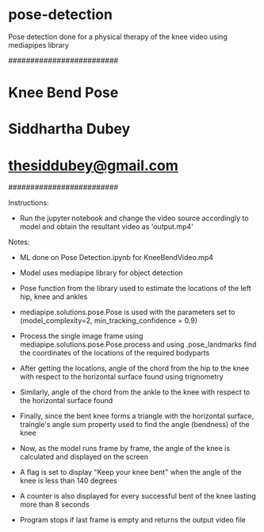# pose-detection
Pose detection done for a physical therapy of the knee video using mediapipes library

#########################
# Knee Bend Pose        #
# Siddhartha Dubey      #
# thesiddubey@gmail.com #
#########################

Instructions:

- Run the jupyter notebook and change the video source accordingly to model and obtain 
the resultant video as 'output.mp4'

Notes:

- ML done on Pose Detection.ipynb for KneeBendVideo.mp4

- Model uses mediapipe library for object detection 

- Pose function from the library used to estimate the locations of the left hip, knee and ankles

- mediapipe.solutions.pose.Pose is used with the parameters set to (model_complexity=2, min_tracking_confidence = 0.9)

- Process the single image frame using mediapipe.solutions.pose.Pose.process and using .pose_landmarks find the 
coordinates of the locations of the required bodyparts

- After getting the locations, angle of the chord from the hip to the knee with respect to the horizontal
surface found using trignometry

- Similarly, angle of the chord from the ankle to the knee with respect to the horizontal surface found

- Finally, since the bent knee forms a triangle with the horizontal surface, traingle's angle sum property used
to find the angle (bendness) of the knee

- Now, as the model runs frame by frame, the angle of the knee is calculated and displayed on the screen

- A flag is set to display "Keep your knee bent" when the angle of the knee is less than 140 degrees

- A counter is also displayed for every successful bent of the knee lasting more than 8 seconds

- Program stops if last frame is empty and returns the output video file
